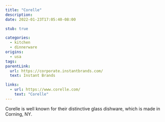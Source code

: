 ```yaml
---
title: "Corelle"
description:
date: 2022-01-23T17:05:40-08:00

stub: true

categories:
  - kitchen
  - dinnerware
origins:
  - usa
tags:
parentLink:
  url: https://corporate.instantbrands.com/
  text: Instant Brands

links:
  - url: https://www.corelle.com/
    text: "Corelle"
---
```


Corelle is well known for their distinctive glass dishware, which is made in
Corning, NY.
